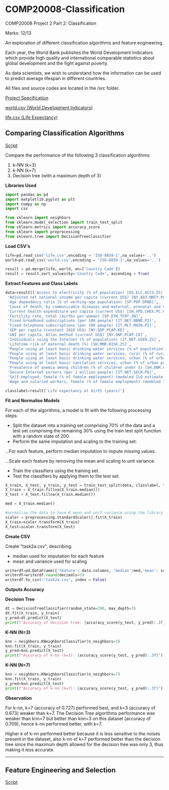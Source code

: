 # COMP20008-Classification

COMP20008 Project 2 Part 2: Classification

Marks: 12/13

An exploration of different classification algorithms and feature engineering.

Each year, the World Bank publishes the World Development Indicators which provide high quality and international comparable statistics about global development and the fight against poverty. 

As data scientists, we wish to understand how the information can be used to predict average lifespan in different countries.

All files and source codes are located in the /src folder.

[Project Specification](/proj2_spec.pdf)  

[world.csv (World Development Indicators)](/src/world.csv)  

[life.csv (Life Expectancy)](/src/life.csv)  


## Comparing Classification Algorithms

[Script](/src/task2a.py)

Compare the performance of the following 3 classification algorithms: 

1. k-NN (k=3) 
2. k-NN (k=7) 
3. Decision tree (with a maximum depth of 3)

**Libraries Used**

```python
import pandas as pd
import matplotlib.pyplot as plt
import numpy as np
import csv

from sklearn import neighbors
from sklearn.model_selection import train_test_split
from sklearn.metrics import accuracy_score
from sklearn import preprocessing
from sklearn.tree import DecisionTreeClassifier
```

**Load CSV's**

```python
life=pd.read_csv('life.csv',encoding = 'ISO-8859-1',na_values='..')
world=pd.read_csv('world.csv',encoding = 'ISO-8859-1',na_values='..')

result = pd.merge(life, world, on=['Country Code'])
result = result.sort_values(by='Country Code', ascending = True)
```

**Extract Features and Class Labels**

```python
data=result[['Access to electricity (% of population) [EG.ELC.ACCS.ZS]',
 'Adjusted net national income per capita (current US$) [NY.ADJ.NNTY.PC.CD]',
 'Age dependency ratio (% of working-age population) [SP.POP.DPND]',
 'Cause of death, by communicable diseases and maternal, prenatal and nutrition conditions (% of total) [SH.DTH.COMM.ZS]',
 'Current health expenditure per capita (current US$) [SH.XPD.CHEX.PC.CD]',
 'Fertility rate, total (births per woman) [SP.DYN.TFRT.IN]',
 'Fixed broadband subscriptions (per 100 people) [IT.NET.BBND.P2]',
 'Fixed telephone subscriptions (per 100 people) [IT.MLT.MAIN.P2]',
 'GDP per capita (constant 2010 US$) [NY.GDP.PCAP.KD]',
 'GNI per capita, Atlas method (current US$) [NY.GNP.PCAP.CD]',
 'Individuals using the Internet (% of population) [IT.NET.USER.ZS]',
 'Lifetime risk of maternal death (%) [SH.MMR.RISK.ZS]',
 'People using at least basic drinking water services (% of population) [SH.H2O.BASW.ZS]',
 'People using at least basic drinking water services, rural (% of rural population) [SH.H2O.BASW.RU.ZS]',
 'People using at least basic drinking water services, urban (% of urban population) [SH.H2O.BASW.UR.ZS]',
 'People using at least basic sanitation services, urban (% of urban population) [SH.STA.BASS.UR.ZS]',
 'Prevalence of anemia among children (% of children under 5) [SH.ANM.CHLD.ZS]',
 'Secure Internet servers (per 1 million people) [IT.NET.SECR.P6]',
 'Self-employed, female (% of female employment) (modeled ILO estimate) [SL.EMP.SELF.FE.ZS]',
 'Wage and salaried workers, female (% of female employment) (modeled ILO estimate) [SL.EMP.WORK.FE.ZS]']].astype(float)

classlabel=result['Life expectancy at birth (years)']
```

**Fit and Normalise Models**

For each of the algorithms, a model is fit with the following processing steps:

* Split the dataset into a training set comprising 70% of the data and a test set comprising the remaining 30% using the train test split function with a random state of 200.
* Perform the same imputation and scaling to the training set:

...For each feature, perform median imputation to impute missing values. 

...Scale each feature by removing the mean and scaling to unit variance.

* Train the classifiers using the training set.
* Test the classifiers by applying them to the test set.

```python
X_train, X_test, y_train, y_test = train_test_split(data, classlabel, train_size=0.7, test_size=0.3, random_state=200)
X_train = X_train.fillna(X_train.median())
X_test = X_test.fillna(X_train.median())

med = X_train.median()

#normalise the data to have 0 mean and unit variance using the library functions. This will help for later computation of distances between instances
scaler = preprocessing.StandardScaler().fit(X_train)
X_train=scaler.transform(X_train)
X_test=scaler.transform(X_test)
```

**Create CSV**

Create "task2a.csv", describing: 
* median used for imputation for each feature
* mean and variance used for scaling

```python
writerdf=pd.DataFrame({'feature': data.columns, 'median':med,'mean': scaler.mean_,'variance': scaler.var_})
writerdf=writerdf.round(decimals=3)
writerdf.to_csv(r'task2a.csv', index = False)
```

**Outputs Accuracy**

**Decision Tree**

```python
dt = DecisionTreeClassifier(random_state=200, max_depth=3)
dt.fit(X_train, y_train)
y_pred=dt.predict(X_test)
print(f"Accuracy of decision tree: {accuracy_score(y_test, y_pred):.3f}")
```

**K-NN (N=3)**

```python
knn = neighbors.KNeighborsClassifier(n_neighbors=3)
knn.fit(X_train, y_train)
y_pred=knn.predict(X_test)
print(f"Accuracy of k-nn (k=3): {accuracy_score(y_test, y_pred):.3f}")
```

**K-NN (N=7)**

```python
knn = neighbors.KNeighborsClassifier(n_neighbors=7)
knn.fit(X_train, y_train)
y_pred=knn.predict(X_test)
print(f"Accuracy of k-nn (k=7): {accuracy_score(y_test, y_pred):.3f}")
```

**Observation**

For k-nn, k=7 (accuracy of 0.727) performed best, and k=3 (accuracy of 0.673) weaker than k=7. The Decision Tree algorithms performance was weaker than knn=7 but better than knn=3 on this dataset (accuracy of 0.709), hence k-nn performed better, with k=7.

Higher k of k-nn performed better because it is less sensitive to the noises present in the dataset, also k-nn of k=7 performed better than the decision tree since the maximum depth allowed for the decision tree was only 3, thus making it less accurate.

---

## Feature Engineering and Selection

[Script](/src/task2b.py)

